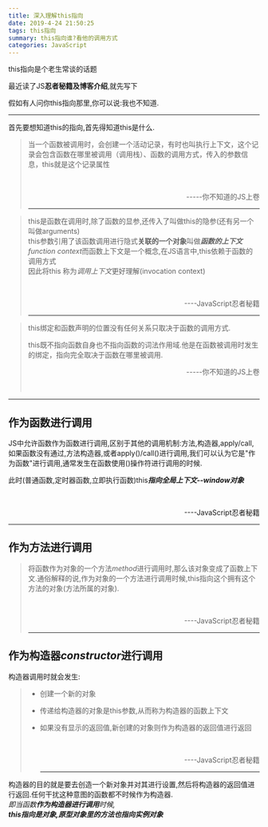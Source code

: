 ```yaml
---
title: 深入理解this指向
date: 2019-4-24 21:50:25
tags: this指向
summary: this指向谁?看他的调用方式
categories: JavaScript
---
```


this指向是个老生常谈的话题

最近读了JS**忍者秘籍及博客介绍**,就先写下

假如有人问你this指向那里,你可以说:我也不知道.

<hr>
首先要想知道this的指向,首先得知道this是什么.

> 当一个函数被调用时，会创建一个活动记录，有时也叫执行上下文，这个记录会包含函数在哪里被调用（调用栈）、函数的调用方式，传入的参数信息，this就是这个记录属性
>
> ​								<p align="right">-----你不知道的JS上卷</p>
>
> <hr>									

> this是函数在调用时,除了函数的显参,还传入了叫做this的隐参(还有另一个叫做arguments)<br>this参数引用了该函数调用进行隐式**关联的一个对象**叫做***函数的上下文**function context*而函数上下文是一个概念,在JS语言中,this依赖于函数的调用方式<br>因此将this 称为*调用上下文*更好理解(invocation context)
>
> ​								<p align="right">----JavaScript忍者秘籍</p>
>
> <hr>				

> this绑定和函数声明的位置没有任何关系只取决于函数的调用方式.
>
> this既不指向函数自身也不指向函数的词法作用域.他是在函数被调用时发生的绑定，指向完全取决于函数在哪里被调用.
>
> <p align="right">-----你不知道的JS上卷</p>
>
>  ​											

<hr>

## 作为函数进行调用

JS中允许函数作为函数进行调用,区别于其他的调用机制:方法,构造器,apply/call,如果函数没有通过,方法构造器,或者apply()/call()进行调用,我们可以认为它是"作为函数"进行调用,通常发生在函数使用()操作符进行调用的时候. 

此时(普通函数,定时器函数,立即执行函数)this***指向全局上下文--window对象***

​										<p align="right">----JavaScript忍者秘籍</p>

<hr>

## 作为方法进行调用

> 将函数作为对象的一个方法*method*进行调用时,那么该对象变成了函数上下文.通俗解释的说,作为对象的一个方法进行调用时候,this指向这个拥有这个方法的对象(方法所属的对象).
>
> ​									<p align="right">----JavaScript忍者秘籍</p>
>
> <hr>


## 作为构造器*constructor*进行调用

构造器调用时就会发生:

> - 创建一个新的对象
>
> - 传递给构造器的对象是this参数,从而称为构造器的函数上下文
>
> - 如果没有显示的返回值,新创建的对象则作为构造器的返回值进行返回	
>
>   ​								<p align="right">----JavaScript忍者秘籍</p>
>
>   <hr>



构造器的目的就是要去创造一个新对象并对其进行设置,然后将构造器的返回值进行返回.任何干扰这种意图的函数都不时候作为构造器.<br>*即当函数**作为构造器进行调用**时候,<br>****this指向是对象*,原型对象里的方法也指向实例对象****